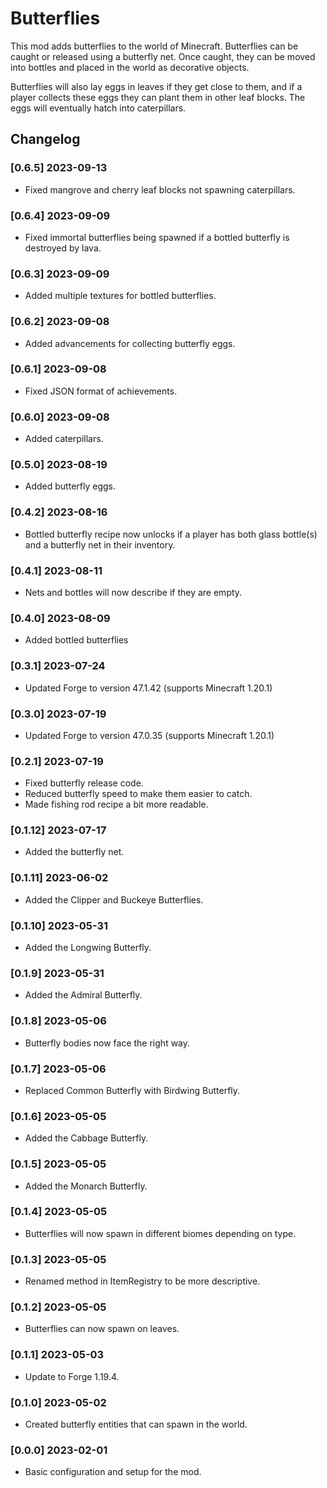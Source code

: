 # Butterflies
 This mod adds butterflies to the world of Minecraft. Butterflies can be caught
 or released using a butterfly net. Once caught, they can be moved into bottles
 and placed in the world as decorative objects.

 Butterflies will also lay eggs in leaves if they get close to them, and if a
 player collects these eggs they can plant them in other leaf blocks. The eggs
 will eventually hatch into caterpillars.
 
## Changelog

### [0.6.5] 2023-09-13
 - Fixed mangrove and cherry leaf blocks not spawning caterpillars.

### [0.6.4] 2023-09-09
 - Fixed immortal butterflies being spawned if a bottled butterfly is destroyed
   by lava.

### [0.6.3] 2023-09-09
 - Added multiple textures for bottled butterflies.

### [0.6.2] 2023-09-08
 - Added advancements for collecting butterfly eggs.

### [0.6.1] 2023-09-08
 - Fixed JSON format of achievements. 

### [0.6.0] 2023-09-08
 - Added caterpillars.

### [0.5.0] 2023-08-19
 - Added butterfly eggs.

### [0.4.2] 2023-08-16
- Bottled butterfly recipe now unlocks if a player has both glass bottle(s) and
  a butterfly net in their inventory.

### [0.4.1] 2023-08-11
- Nets and bottles will now describe if they are empty.

### [0.4.0] 2023-08-09
- Added bottled butterflies

### [0.3.1] 2023-07-24
- Updated Forge to version 47.1.42 (supports Minecraft 1.20.1)
 
### [0.3.0] 2023-07-19
- Updated Forge to version 47.0.35 (supports Minecraft 1.20.1)

### [0.2.1] 2023-07-19
- Fixed butterfly release code.
- Reduced butterfly speed to make them easier to catch.
- Made fishing rod recipe a bit more readable.

### [0.1.12] 2023-07-17
- Added the butterfly net.

### [0.1.11] 2023-06-02
- Added the Clipper and Buckeye Butterflies.

### [0.1.10] 2023-05-31
- Added the Longwing Butterfly.

### [0.1.9] 2023-05-31
- Added the Admiral Butterfly.

### [0.1.8] 2023-05-06
- Butterfly bodies now face the right way.

### [0.1.7] 2023-05-06
- Replaced Common Butterfly with Birdwing Butterfly.

### [0.1.6] 2023-05-05
- Added the Cabbage Butterfly.

### [0.1.5] 2023-05-05
- Added the Monarch Butterfly.

### [0.1.4] 2023-05-05
- Butterflies will now spawn in different biomes depending on type.

### [0.1.3] 2023-05-05
- Renamed method in ItemRegistry to be more descriptive.

### [0.1.2] 2023-05-05
- Butterflies can now spawn on leaves.

### [0.1.1] 2023-05-03
- Update to Forge 1.19.4.

### [0.1.0] 2023-05-02
- Created butterfly entities that can spawn in the world.

### [0.0.0] 2023-02-01
- Basic configuration and setup for the mod.

